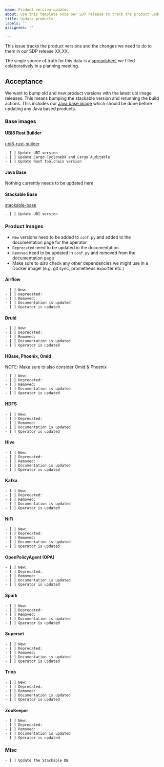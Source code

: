 ```yaml
---
name: Product version updates
about: Use this template once per SDP release to track the product updates we need to do
title: Update products
labels: ''
assignees: ''

---
```


This issue tracks the product versions and the changes we need to do to them in our SDP release XX.XX.

The single source of truth for this data is a [spreadsheet](https://docs.google.com/spreadsheets/d/1uR6nJR3nMxSI51dPFbVJTqA4R3p7UkGU5acrXJNOyNQ/edit#gid=866098130) we filled colaboratively in a planning meeting.

## Acceptance 

We want to bump old and new product versions with the latest ubi image releases. This means bumping the stackable version and rerunning the build actions. This includes our [Java base image](https://github.com/stackabletech/docker-images/tree/main/java-base) which should be done before updating any Java based products.

### Base images

#### UBI8 Rust Builder

[ubi8-rust-builder](https://github.com/stackabletech/docker-images/blob/main/ubi8-rust-builder/Dockerfile)

```[tasklist]
- [ ] Update UBI version
- [ ] Update Cargo CycloneDX and Cargo Auditable
- [ ] Update Rust Toolchain version
```

#### Java Base

Nothing currently needs to be updated here

#### Stackable Base

[stackable-base](https://github.com/stackabletech/docker-images/blob/main/stackable-base/Dockerfile)

```[tasklist]
- [ ] Update UBI version
```

### Product Images

- `New` versions need to be added to `conf.py` and added to the documentation page for the operator
- `Deprecated` need to be updated in the documentation
- `Removed` need to be updated in `conf.py` and removed from the documentation page
- Make sure to _also_ check any other dependencies we might use in a Docker image! (e.g. git sync, prometheus exporter etc.)


#### Airflow

```[tasklist]
- [ ] New:
- [ ] Deprecated: 
- [ ] Removed:
- [ ] Documentation is updated
- [ ] Operator is updated
```

#### Druid

```[tasklist]
- [ ] New:
- [ ] Deprecated: 
- [ ] Removed:
- [ ] Documentation is updated
- [ ] Operator is updated
```

#### HBase, Phoenix, Omid

NOTE: Make sure to also consider Omid & Phoenix

```[tasklist]
- [ ] New:
- [ ] Deprecated: 
- [ ] Removed:
- [ ] Documentation is updated
- [ ] Operator is updated
```

#### HDFS

```[tasklist]
- [ ] New:
- [ ] Deprecated: 
- [ ] Removed:
- [ ] Documentation is updated
- [ ] Operator is updated
```

#### Hive

```[tasklist]
- [ ] New:
- [ ] Deprecated: 
- [ ] Removed:
- [ ] Documentation is updated
- [ ] Operator is updated
```

#### Kafka

```[tasklist]
- [ ] New:
- [ ] Deprecated: 
- [ ] Removed:
- [ ] Documentation is updated
- [ ] Operator is updated
```

#### NiFi

```[tasklist]
- [ ] New:
- [ ] Deprecated: 
- [ ] Removed:
- [ ] Documentation is updated
- [ ] Operator is updated
```

#### OpenPolicyAgent (OPA)

```[tasklist]
- [ ] New:
- [ ] Deprecated: 
- [ ] Removed:
- [ ] Documentation is updated
- [ ] Operator is updated
```

#### Spark

```[tasklist]
- [ ] New:
- [ ] Deprecated: 
- [ ] Removed:
- [ ] Documentation is updated
- [ ] Operator is updated
```

#### Superset

```[tasklist]
- [ ] New:
- [ ] Deprecated: 
- [ ] Removed:
- [ ] Documentation is updated
- [ ] Operator is updated
```

#### Trino

```[tasklist]
- [ ] New:
- [ ] Deprecated: 
- [ ] Removed:
- [ ] Documentation is updated
- [ ] Operator is updated
```

#### ZooKeeper

```[tasklist]
- [ ] New:
- [ ] Deprecated: 
- [ ] Removed:
- [ ] Documentation is updated
- [ ] Operator is updated
```

### Misc

```[tasklist]
- [ ] Update the Stackable DB
```
